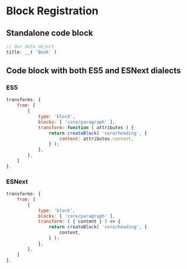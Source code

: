 # Block Registration 

## Standalone code block

```js
// Our data object
title: __( 'Book' )
```

## Code block with both ES5 and ESNext dialects

<!-- wp:code -->

<!-- wp:code-language { "language": "ES5" } -->

### ES5 

```js
transforms: {
    from: [
        {
            type: 'block',
            blocks: [ 'core/paragraph' ],
            transform: function ( attributes ) {
                return createBlock( 'core/heading', {
                    content: attributes.content,
                } );
            },
        },
    ]
},
```

<!-- /wp:code-language -->

<!-- wp:code-language { "language": "ESNext" } -->

### ESNext

```js
transforms: {
    from: [
        {
            type: 'block',
            blocks: [ 'core/paragraph' ],
            transform: ( { content } ) => {
                return createBlock( 'core/heading', {
                    content,
                } );
            },
        },
    ]
},
```

<!-- /wp:code-language -->


<!-- /wp:code -->
